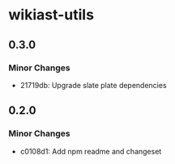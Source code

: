 # wikiast-utils

## 0.3.0

### Minor Changes

- 21719db: Upgrade slate plate dependencies

## 0.2.0

### Minor Changes

- c0108d1: Add npm readme and changeset
